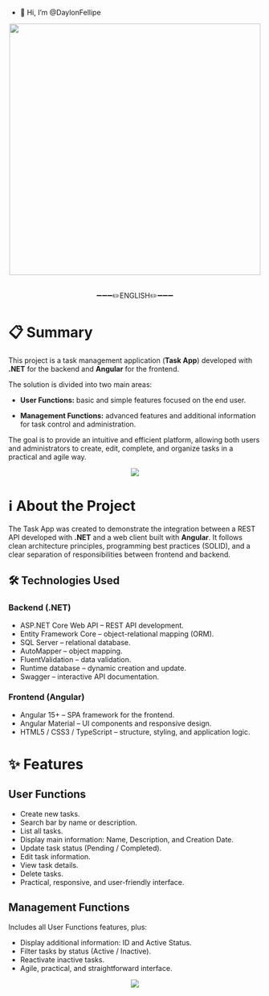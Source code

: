 - 👋 Hi, I’m @DaylonFellipe

<div align="center">
   <img width="500" src="https://github.com/user-attachments/assets/86e9f3a2-e66c-46ed-a890-65cb28714081"/>
</div>

<br>
<div align="center">
  <p>➖➖➖✏️ENGLISH✏️➖➖➖</p>
</div>


# 📋 Summary

This project is a task management application (**Task App**) developed with **.NET** for the backend and **Angular** for the frontend.

The solution is divided into two main areas:

- **User Functions:** basic and simple features focused on the end user.

- **Management Functions:** advanced features and additional information for task control and administration.

The goal is to provide an intuitive and efficient platform, allowing both users and administrators to create, edit, complete, and organize tasks in a practical and agile way.

<div align="center">
   <img src="https://github.com/user-attachments/assets/828e3683-fa9a-4ea7-9aa9-d38028f40e2a"/>
</div>


# ℹ️ About the Project

The Task App was created to demonstrate the integration between a REST API developed with **.NET** and a web client built with **Angular**. It follows clean architecture principles, programming best practices (SOLID), and a clear separation of responsibilities between frontend and backend.

## 🛠 Technologies Used

### Backend (.NET)
- ASP.NET Core Web API – REST API development.
- Entity Framework Core – object-relational mapping (ORM).
- SQL Server – relational database.
- AutoMapper – object mapping.
- FluentValidation – data validation.
- Runtime database – dynamic creation and update.
- Swagger – interactive API documentation.

### Frontend (Angular)
- Angular 15+ – SPA framework for the frontend.
- Angular Material – UI components and responsive design.
- HTML5 / CSS3 / TypeScript – structure, styling, and application logic.


# ✨ Features

## User Functions
- Create new tasks.
- Search bar by name or description.
- List all tasks.
- Display main information: Name, Description, and Creation Date.
- Update task status (Pending / Completed).
- Edit task information.
- View task details.
- Delete tasks.
- Practical, responsive, and user-friendly interface.

## Management Functions
Includes all User Functions features, plus:
- Display additional information: ID and Active Status.
- Filter tasks by status (Active / Inactive).
- Reactivate inactive tasks.
- Agile, practical, and straightforward interface.

<div align="center">
   <img src="https://github.com/user-attachments/assets/52451258-cda4-4220-929f-3ee87e1f4631"/>
</div>
